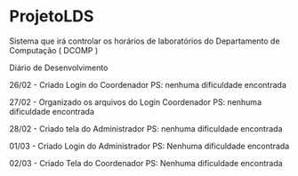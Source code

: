 # ProjetoLDS
Sistema que irá controlar os horários de laboratórios do Departamento de Computação ( DCOMP )

Diário de Desenvolvimento

26/02 - Criado Login do Coordenador
PS: nenhuma dificuldade encontrada

27/02 - Organizado os arquivos do Login Coordenador
PS: nenhuma dificuldade encontrada

28/02 - Criado tela do Administrador
PS: nenhuma dificuldade encontrada

01/03 - Criado Login do Administrador
PS: Nenhuma dificuldade encontrada

02/03 - Criado Tela do Coordenador
PS: Nenhuma dificuldade encontrada

